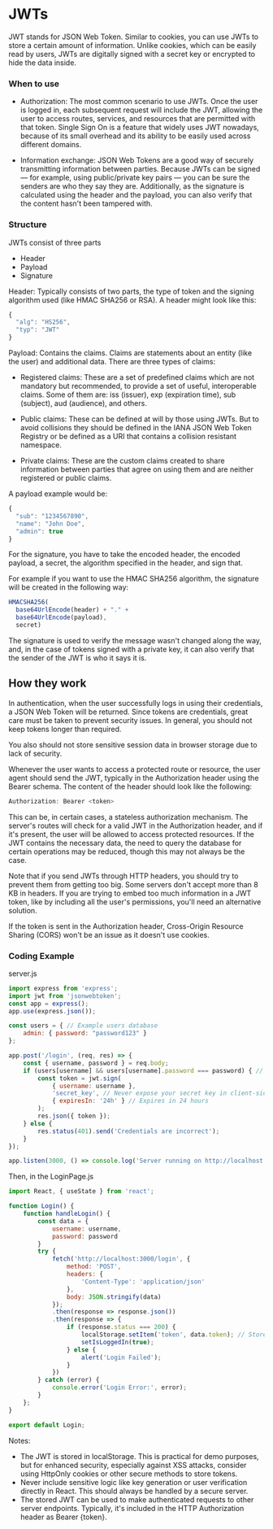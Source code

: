 # JWTs

JWT stands for JSON Web Token. Similar to cookies, you can use JWTs to store a certain amount of information. Unlike cookies, which can be easily read by users, JWTs are digitally signed with a secret key or encrypted to hide the data inside.

### When to use

- Authorization: The most common scenario to use JWTs. Once the user is logged in, each subsequent request will include the JWT, allowing the user to access routes, services, and resources that are permitted with that token. Single Sign On is a feature that widely uses JWT nowadays, because of its small overhead and its ability to be easily used across different domains.

- Information exchange: JSON Web Tokens are a good way of securely transmitting information between parties. Because JWTs can be signed — for example, using public/private key pairs — you can be sure the senders are who they say they are. Additionally, as the signature is calculated using the header and the payload, you can also verify that the content hasn't been tampered with.

### Structure

JWTs consist of three parts

- Header
- Payload
- Signature

Header: Typically consists of two parts, the type of token and the signing algorithm used (like HMAC SHA256 or RSA). A header might look like this:

```js
{
  "alg": "HS256",
  "typ": "JWT"
}
```

Payload: Contains the claims. Claims are statements about an entity (like the user) and additional data. There are three types of claims:

- Registered claims: These are a set of predefined claims which are not mandatory but recommended, to provide a set of useful, interoperable claims. Some of them are: iss (issuer), exp (expiration time), sub (subject), aud (audience), and others.

- Public claims: These can be defined at will by those using JWTs. But to avoid collisions they should be defined in the IANA JSON Web Token Registry or be defined as a URI that contains a collision resistant namespace.

- Private claims: These are the custom claims created to share information between parties that agree on using them and are neither registered or public claims.

A payload example would be: 

```js
{
  "sub": "1234567890",
  "name": "John Doe",
  "admin": true
}
```

For the signature, you have to take the encoded header, the encoded payload, a secret, the algorithm specified in the header, and sign that.

For example if you want to use the HMAC SHA256 algorithm, the signature will be created in the following way:

```js
HMACSHA256(
  base64UrlEncode(header) + "." +
  base64UrlEncode(payload),
  secret)
```

The signature is used to verify the message wasn't changed along the way, and, in the case of tokens signed with a private key, it can also verify that the sender of the JWT is who it says it is.

## How they work

In authentication, when the user successfully logs in using their credentials, a JSON Web Token will be returned. Since tokens are credentials, great care must be taken to prevent security issues. In general, you should not keep tokens longer than required.

You also should not store sensitive session data in browser storage due to lack of security.

Whenever the user wants to access a protected route or resource, the user agent should send the JWT, typically in the Authorization header using the Bearer schema. The content of the header should look like the following:

```js
Authorization: Bearer <token>
```

This can be, in certain cases, a stateless authorization mechanism. The server's routes will check for a valid JWT in the Authorization header, and if it's present, the user will be allowed to access protected resources. If the JWT contains the necessary data, the need to query the database for certain operations may be reduced, though this may not always be the case.

Note that if you send JWTs through HTTP headers, you should try to prevent them from getting too big. Some servers don't accept more than 8 KB in headers. If you are trying to embed too much information in a JWT token, like by including all the user's permissions, you'll need an alternative solution.

If the token is sent in the Authorization header, Cross-Origin Resource Sharing (CORS) won't be an issue as it doesn't use cookies.

### Coding Example

server.js
```js
import express from 'express';
import jwt from 'jsonwebtoken';
const app = express();
app.use(express.json());

const users = { // Example users database
    admin: { password: "password123" }
};

app.post('/login', (req, res) => {
    const { username, password } = req.body;
    if (users[username] && users[username].password === password) { // if their login credentials are correct
        const token = jwt.sign(
            { username: username },
            'secret_key', // Never expose your secret key in client-side code
            { expiresIn: '24h' } // Expires in 24 hours
        );
        res.json({ token });
    } else {
        res.status(401).send('Credentials are incorrect');
    }
});

app.listen(3000, () => console.log('Server running on http://localhost:3000'));
```

Then, in the LoginPage.js

```js
import React, { useState } from 'react';

function Login() {
    function handleLogin() {
        const data = {
            username: username,
            password: password
        }
        try {
            fetch('http://localhost:3000/login', {
                method: 'POST',
                headers: { 
                    'Content-Type': 'application/json' 
                },
                body: JSON.stringify(data)
            });
            .then(response => response.json())
            .then(response => {
                if (response.status === 200) {
                    localStorage.setItem('token', data.token); // Stores the token in localStorage
                    setIsLoggedIn(true);
                } else {
                    alert('Login Failed');
                }
            })
        } catch (error) {
            console.error('Login Error:', error);
        }
    };
}

export default Login;
```

Notes: 

- The JWT is stored in localStorage. This is practical for demo purposes, but for enhanced security, especially against XSS attacks, consider using HttpOnly cookies or other secure methods to store tokens.
- Never include sensitive logic like key generation or user verification directly in React. This should always be handled by a secure server.
- The stored JWT can be used to make authenticated requests to other server endpoints. Typically, it's included in the HTTP Authorization header as Bearer {token}.